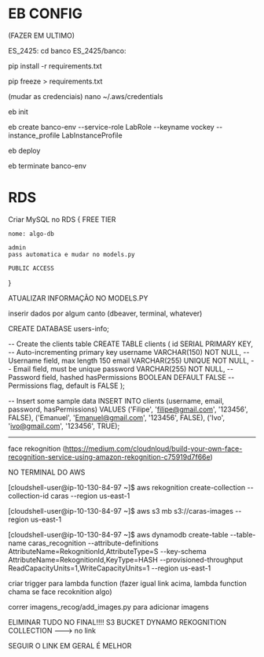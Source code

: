 # EB CONFIG
(FAZER EM ULTIMO)

ES_2425: cd banco
ES_2425/banco:

pip install -r requirements.txt

pip freeze > requirements.txt

(mudar as credenciais)
nano ~/.aws/credentials

eb init

eb create banco-env --service-role LabRole --keyname vockey --instance_profile LabInstanceProfile

eb deploy

eb terminate banco-env

# RDS 

Criar MySQL no RDS
{
    FREE TIER

    nome: algo-db

    admin
    pass automatica e mudar no models.py

    PUBLIC ACCESS
}

ATUALIZAR INFORMAÇÃO NO MODELS.PY

inserir dados por algum canto (dbeaver, terminal, whatever)

CREATE DATABASE users-info;

-- Create the clients table
CREATE TABLE clients (
    id SERIAL PRIMARY KEY,             -- Auto-incrementing primary key
    username VARCHAR(150) NOT NULL,    -- Username field, max length 150
    email VARCHAR(255) UNIQUE NOT NULL, -- Email field, must be unique
    password VARCHAR(255) NOT NULL,    -- Password field, hashed
    hasPermissions BOOLEAN DEFAULT FALSE -- Permissions flag, default is FALSE
);

-- Insert some sample data
INSERT INTO clients (username, email, password, hasPermissions)
VALUES 
    ('Filipe', 'filipe@gmail.com', '123456', FALSE),
    ('Emanuel', 'Emanuel@gmail.com', '123456', FALSE),
    ('Ivo', 'ivo@gmail.com', '123456', TRUE);


-----
face rekognition (https://medium.com/cloudnloud/build-your-own-face-recognition-service-using-amazon-rekognition-c75919d7f66e)

NO TERMINAL DO AWS

[cloudshell-user@ip-10-130-84-97 ~]$ aws rekognition create-collection --collection-id caras --region us-east-1

[cloudshell-user@ip-10-130-84-97 ~]$ aws s3 mb s3://caras-images --region us-east-1

[cloudshell-user@ip-10-130-84-97 ~]$ aws dynamodb create-table --table-name caras_recognition --attribute-definitions AttributeName=RekognitionId,AttributeType=S --key-schema AttributeName=RekognitionId,KeyType=HASH  --provisioned-throughput ReadCapacityUnits=1,WriteCapacityUnits=1 --region us-east-1

criar trigger para lambda function (fazer igual link acima, lambda function chama se face recoknition algo)

correr imagens_recog/add_images.py para adicionar imagens


ELIMINAR TUDO NO FINAL!!!!
S3 BUCKET
DYNAMO
REKOGNITION COLLECTION ---> no link


SEGUIR O LINK EM GERAL É MELHOR